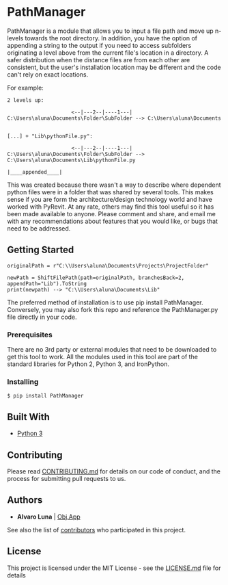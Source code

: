 # PathManager
PathManager is a module that allows you to input a file path and move up n-levels towards the root directory. In addition, you have the option of appending a string to the output if you need to access subfolders originating a level above from the current file's location in a directory. A safer distribution when the distance files are from each other are consistent, but the user's installation location may be different and the code can't rely on exact locations.

For example:

    2 levels up:
    
                         <--|---2--|----1---|
    C:\Users\aluna\Documents\Folder\SubFolder --> C:\Users\aluna\Documents
    
    
    [...] + "Lib\pythonFile.py":
    
                         <--|---2--|----1---|
    C:\Users\aluna\Documents\Folder\SubFolder --> C:\Users\aluna\Documents\Lib\pythonFile.py
                                                                          |____appended____|

This was created because there wasn't a way to describe where dependent python files were in a folder that was shared by several tools. This makes sense if you are form the architecture/design technology world and have worked with PyRevit. At any rate, others may find this tool useful so it has been made available to anyone. Please comment and share, and email me with any recommendations about features that you would like, or bugs that need to be addressed.

## Getting Started

```
originalPath = r"C:\\Users\aluna\Documents\Projects\ProjectFolder"

newPath = ShiftFilePath(path=originalPath, branchesBack=2, appendPath="Lib").ToString
print(newpath) --> "C:\\Users\aluna\Documents\Lib"
```

The preferred method of installation is to use pip install PathManager. Conversely, you may also fork this repo and reference the PathManager.py file directly in your code.

### Prerequisites

There are no 3rd party or external modules that need to be downloaded to get this tool to work. All the modules used in this tool are part of the standard libraries for Python 2, Python 3, and IronPython.

### Installing

```
$ pip install PathManager
```

## Built With

* [Python 3](https://www.python.org/)

## Contributing

Please read [CONTRIBUTING.md](https://gist.github.com/PurpleBooth/b24679402957c63ec426) for details on our code of conduct, and the process for submitting pull requests to us.

## Authors

* **Alvaro Luna** | [Obj.App](https://objectiveapplications.com/)

See also the list of [contributors](https://github.com/your/project/contributors) who participated in this project.

## License

This project is licensed under the MIT License - see the [LICENSE.md](LICENSE.md) file for details